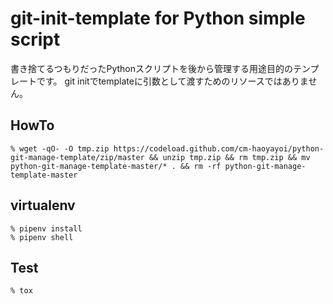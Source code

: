 # git-init-template for Python simple script

書き捨てるつもりだったPythonスクリプトを後から管理する用途目的のテンプレートです。
git initでtemplateに引数として渡すためのリソースではありません。

## HowTo
```
% wget -qO- -O tmp.zip https://codeload.github.com/cm-haoyayoi/python-git-manage-template/zip/master && unzip tmp.zip && rm tmp.zip && mv python-git-manage-template-master/* . && rm -rf python-git-manage-template-master
```

## virtualenv
```
% pipenv install
% pipenv shell
```

## Test
```
% tox
```

